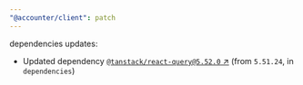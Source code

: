 ```yaml
---
"@accounter/client": patch
---
```

dependencies updates:
  - Updated dependency [`@tanstack/react-query@5.52.0` ↗︎](https://www.npmjs.com/package/@tanstack/react-query/v/5.52.0) (from `5.51.24`, in `dependencies`)
